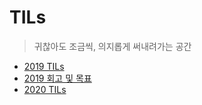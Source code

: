# TILs

> 귀찮아도 조금씩, 의지롭게 써내려가는 공간

- [2019 TILs](https://github.com/indante/TILs/tree/master/2019)
- [2019 회고 및 목표](https://github.com/indante/TILs/tree/master/2019/remembrance.md)
- [2020 TILs](https://github.com/indante/TILs/tree/master/2020)

